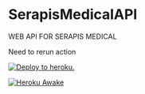# SerapisMedicalAPI
WEB API FOR SERAPIS MEDICAL


Need to rerun action

[![Deploy to heroku.](https://github.com/ProximaIndustries/SerapisMedicalAPI/actions/workflows/dotnet-desktop.yml/badge.svg)](https://github.com/ProximaIndustries/SerapisMedicalAPI/actions/workflows/dotnet-desktop.yml)


[![Heroku Awake](https://github.com/ProximaIndustries/SerapisMedicalAPI/actions/workflows/main.yml/badge.svg)](https://github.com/ProximaIndustries/SerapisMedicalAPI/actions/workflows/main.yml)
